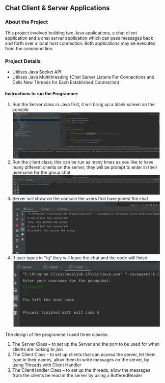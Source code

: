 ## Chat Client & Server Applications

### **About the Project**
This project involved building two Java applications, a chat client application and a chat server application which can pass messages back and forth over a local host connection. Both applications may be executed from the command line.


### **Project Details**
- Utilises Java Socket API
- Utilises Java Multithreading (Chat Server Listens For Connections and Calls New Threads for Each Established Connection)

#### Instructions to run the Programme:
1.	Run the Server class in Java first, it will bring up a blank screen on the console
![Chat-Application](screenshot1.png)
2.	Run the client class, this can be run as many times as you like to have many different clients on the server, they will be prompt to enter in their username for the group chat
![Chat-Application](screenshot2.png)
3.	Server will show on the console the users that have joined the chat
![Chat-Application](screenshot3.png)
4.	If user types in “\q” they will leave the chat and the  code will finish
![Chat-Application](screenshot4.png)

The design of the programme I used three classes:

1.	The Server Class – to set up the Server and the port to be used for when clients are looking to join 
2.	The Client Class -  to set up clients that can access the server, let them type in their names, allow them to write messages on the server, by using Threads with Client Handler
3.	The ClientHandler Class – to set up the threads, allow the messages from the clients be read in the server by using a BufferedReader
